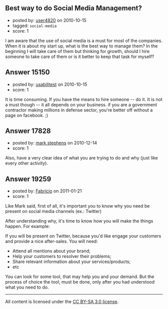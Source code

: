 ## Best way to do Social Media Management?

- posted by: [user4820](https://stackexchange.com/users/-1/4820-user4820) on 2010-10-15
- tagged: `social-media`
- score: 1

I am aware that the use of social media is a must for most of the companies. When it is about my start up, what is the best way to manage them? In the beginning I will take care of them but thinking for growth, should I hire someone to take care of them or is it better to keep that task for myself?


## Answer 15150

- posted by: [usabilitest](https://stackexchange.com/users/-1/3024-usabilitest) on 2010-10-15
- score: 1

It is time consuming. If you have the means to hire someone -- do it. It is not a must though -- it all depends on your business. if you are a government contractor making millions in defense sector, you're better off without a page on facebook. ;)


## Answer 17828

- posted by: [mark stephens](https://stackexchange.com/users/-1/212-mark-stephens) on 2010-12-14
- score: 1

Also, have a very clear idea of what you are trying to do and why (just like every other activity).


## Answer 19259

- posted by: [Fabrício](https://stackexchange.com/users/-1/6737-fabr-cio) on 2011-01-21
- score: 1

Like Mark said, first of all, it's important you to know why you need be present on social media channels (ex.: Twitter)

After understanding why, it's time to know how you will make the things happen. For example:

If you will be present on Twitter, because you'd like engage your customers and provide a nice after-sales. You will need:

 - Attend all mentions about your brand;
 - Help your customers to resolver their problems;
 - Share relevant information about your services/products;
 - etc

You can look for some tool, that may help you and your demand. But the process of choice the tool, must be done, only after you had understood what you need to do.





---

All content is licensed under the [CC BY-SA 3.0 license](https://creativecommons.org/licenses/by-sa/3.0/).
